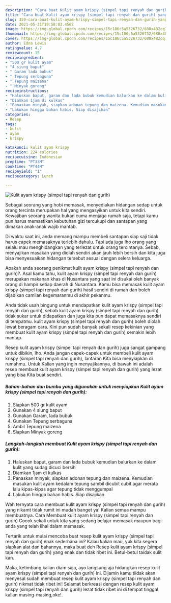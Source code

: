 ```yaml
---
description: "Cara buat Kulit ayam krispy (simpel tapi renyah dan gurih) yang lezat Untuk Jualan"
title: "Cara buat Kulit ayam krispy (simpel tapi renyah dan gurih) yang lezat Untuk Jualan"
slug: 359-cara-buat-kulit-ayam-krispy-simpel-tapi-renyah-dan-gurih-yang-lezat-untuk-jualan
date: 2021-05-31T19:58:03.456Z
image: https://img-global.cpcdn.com/recipes/15c186c5a5326732/680x482cq70/kulit-ayam-krispy-simpel-tapi-renyah-dan-gurih-foto-resep-utama.jpg
thumbnail: https://img-global.cpcdn.com/recipes/15c186c5a5326732/680x482cq70/kulit-ayam-krispy-simpel-tapi-renyah-dan-gurih-foto-resep-utama.jpg
cover: https://img-global.cpcdn.com/recipes/15c186c5a5326732/680x482cq70/kulit-ayam-krispy-simpel-tapi-renyah-dan-gurih-foto-resep-utama.jpg
author: Edna Lewis
ratingvalue: 4.7
reviewcount: 15
recipeingredient:
- "500 gr kulit ayam"
- "4 siung baput"
- " Garam lada bubuk"
- " Tepung serbaguna"
- " Tepung maizena"
- " Minyak goreng"
recipeinstructions:
- "Haluskan baput, garam dan lada bubuk kemudian balurkan ke dalam kulit yang sudag dicuci bersih"
- "Diamkan 1jam di kulkas"
- "Panaskan minyak, siapkan adonan tepung dan maizena. Kemudian masukan kulit ayam kedalam tepung sambil dicubit cubit agar merata lalu kipas-kipas agar tepung tidak menggumpal"
- "Lakukan hingga bahan habis. Siap disajikan"
categories:
- Resep
tags:
- kulit
- ayam
- krispy

katakunci: kulit ayam krispy 
nutrition: 224 calories
recipecuisine: Indonesian
preptime: "PT33M"
cooktime: "PT44M"
recipeyield: "1"
recipecategory: Lunch

---
```



![Kulit ayam krispy (simpel tapi renyah dan gurih)](https://img-global.cpcdn.com/recipes/15c186c5a5326732/680x482cq70/kulit-ayam-krispy-simpel-tapi-renyah-dan-gurih-foto-resep-utama.jpg)

Sebagai seorang yang hobi memasak, menyediakan hidangan sedap untuk orang tercinta merupakan hal yang mengasyikan untuk kita sendiri. Kewajiban seorang  wanita bukan cuma menjaga rumah saja, tetapi kamu pun harus memastikan kebutuhan gizi tercukupi dan santapan yang dimakan anak-anak wajib mantab.

Di waktu  saat ini, anda memang mampu membeli santapan siap saji tidak harus capek memasaknya terlebih dahulu. Tapi ada juga lho orang yang selalu mau menghidangkan yang terlezat untuk orang tercintanya. Sebab, menyajikan masakan yang diolah sendiri akan jauh lebih bersih dan kita juga bisa menyesuaikan hidangan tersebut sesuai dengan selera keluarga. 



Apakah anda seorang penikmat kulit ayam krispy (simpel tapi renyah dan gurih)?. Asal kamu tahu, kulit ayam krispy (simpel tapi renyah dan gurih) merupakan makanan khas di Nusantara yang saat ini disukai oleh banyak orang di hampir setiap daerah di Nusantara. Kamu bisa memasak kulit ayam krispy (simpel tapi renyah dan gurih) hasil sendiri di rumah dan boleh dijadikan camilan kegemaranmu di akhir pekanmu.

Anda tidak usah bingung untuk mendapatkan kulit ayam krispy (simpel tapi renyah dan gurih), sebab kulit ayam krispy (simpel tapi renyah dan gurih) tidak sukar untuk didapatkan dan juga kita pun dapat memasaknya sendiri di tempatmu. kulit ayam krispy (simpel tapi renyah dan gurih) boleh diolah lewat beragam cara. Kini pun sudah banyak sekali resep kekinian yang membuat kulit ayam krispy (simpel tapi renyah dan gurih) semakin lebih mantap.

Resep kulit ayam krispy (simpel tapi renyah dan gurih) juga sangat gampang untuk dibikin, lho. Anda jangan capek-capek untuk membeli kulit ayam krispy (simpel tapi renyah dan gurih), lantaran Kita bisa menyiapkan di rumahmu. Untuk Kalian yang ingin menyajikannya, di bawah ini adalah resep membuat kulit ayam krispy (simpel tapi renyah dan gurih) yang lezat yang bisa Kita buat sendiri.

<!--inarticleads1-->

##### Bahan-bahan dan bumbu yang digunakan untuk menyiapkan Kulit ayam krispy (simpel tapi renyah dan gurih):

1. Siapkan 500 gr kulit ayam
1. Gunakan 4 siung baput
1. Gunakan  Garam, lada bubuk
1. Gunakan  Tepung serbaguna
1. Ambil  Tepung maizena
1. Siapkan  Minyak goreng




<!--inarticleads2-->

##### Langkah-langkah membuat Kulit ayam krispy (simpel tapi renyah dan gurih):

1. Haluskan baput, garam dan lada bubuk kemudian balurkan ke dalam kulit yang sudag dicuci bersih
1. Diamkan 1jam di kulkas
1. Panaskan minyak, siapkan adonan tepung dan maizena. Kemudian masukan kulit ayam kedalam tepung sambil dicubit cubit agar merata lalu kipas-kipas agar tepung tidak menggumpal
1. Lakukan hingga bahan habis. Siap disajikan




Wah ternyata cara membuat kulit ayam krispy (simpel tapi renyah dan gurih) yang nikamt tidak rumit ini mudah banget ya! Kalian semua mampu membuatnya. Cara Membuat kulit ayam krispy (simpel tapi renyah dan gurih) Cocok sekali untuk kita yang sedang belajar memasak maupun bagi anda yang telah lihai dalam memasak.

Tertarik untuk mulai mencoba buat resep kulit ayam krispy (simpel tapi renyah dan gurih) enak sederhana ini? Kalau kalian mau, yuk kita segera siapkan alat dan bahannya, maka buat deh Resep kulit ayam krispy (simpel tapi renyah dan gurih) yang enak dan tidak ribet ini. Betul-betul taidak sulit kan. 

Maka, ketimbang kalian diam saja, ayo langsung aja hidangkan resep kulit ayam krispy (simpel tapi renyah dan gurih) ini. Dijamin kamu tiidak akan menyesal sudah membuat resep kulit ayam krispy (simpel tapi renyah dan gurih) nikmat tidak ribet ini! Selamat berkreasi dengan resep kulit ayam krispy (simpel tapi renyah dan gurih) lezat tidak ribet ini di tempat tinggal kalian masing-masing,oke!.

